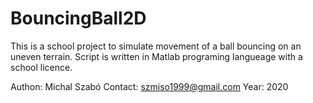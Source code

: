 # BouncingBall2D
This is a school project to simulate movement of a ball bouncing on an uneven terrain. Script is written in Matlab programing langueage with a school licence.

Authon: Michal Szabó
Contact: szmiso1999@gmail.com
Year: 2020
